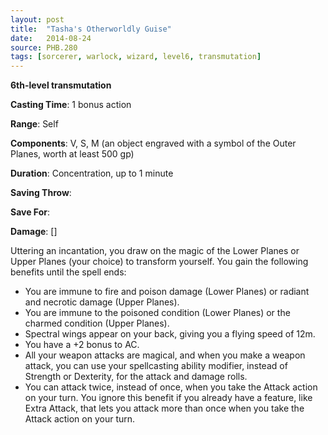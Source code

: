 ```yaml
---
layout: post
title:  "Tasha's Otherworldly Guise"
date:   2014-08-24
source: PHB.280
tags: [sorcerer, warlock, wizard, level6, transmutation]
---
```


**6th-level transmutation**

**Casting Time**: 1 bonus action

**Range**: Self

**Components**: V, S, M (an object engraved with a symbol of the Outer Planes, worth at least 500 gp)

**Duration**: Concentration, up to 1 minute

**Saving Throw**:

**Save For**:

**Damage**: []

Uttering an incantation, you draw on the magic of the Lower Planes or Upper Planes (your choice) to transform yourself. You gain the following benefits until the spell ends:

* You are immune to fire and poison damage (Lower Planes) or radiant and necrotic damage (Upper Planes).
* You are immune to the poisoned condition (Lower Planes) or the charmed condition (Upper Planes).
* Spectral wings appear on your back, giving you a flying speed of 12m.
* You have a +2 bonus to AC.
* All your weapon attacks are magical, and when you make a weapon attack, you can use your spellcasting ability modifier, instead of Strength or Dexterity, for the attack and damage rolls.
* You can attack twice, instead of once, when you take the Attack action on your turn. You ignore this benefit if you already have a feature, like Extra Attack, that lets you attack more than once when you take the Attack action on your turn.